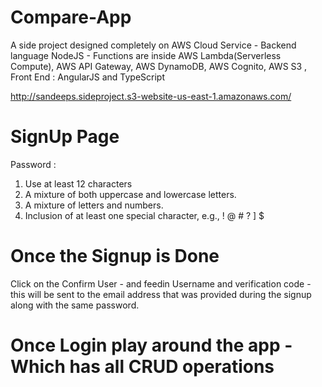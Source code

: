 # Compare-App
A side project designed completely on AWS Cloud Service - Backend language NodeJS - Functions are inside AWS Lambda(Serverless Compute), AWS API Gateway, AWS DynamoDB, AWS Cognito, AWS S3 , Front End : AngularJS and TypeScript

http://sandeeps.sideproject.s3-website-us-east-1.amazonaws.com/

# SignUp Page

Password : 
1) Use at least 12 characters
2) A mixture of both uppercase and lowercase letters.
3) A mixture of letters and numbers.
4) Inclusion of at least one special character, e.g., ! @ # ? ] $


# Once the Signup is Done 

Click on the Confirm User - and feedin Username and verification code - this will be sent to the email address that was provided during the signup along with the same password.

# Once Login play around the app - Which has all CRUD operations 
